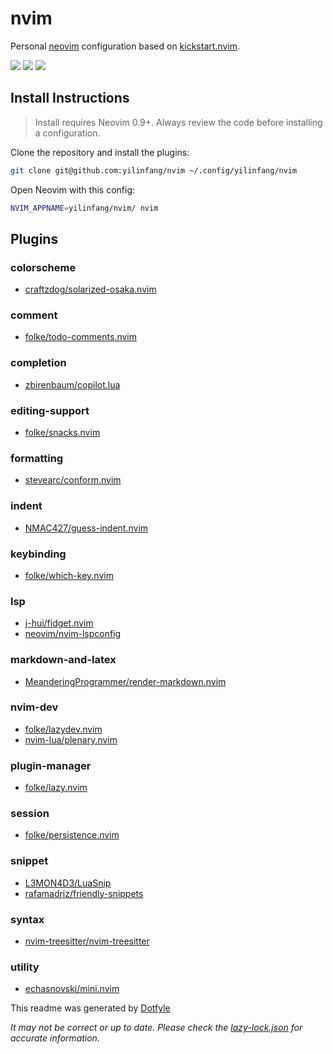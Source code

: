 # nvim

Personal [neovim](https://neovim.io/) configuration based on [kickstart.nvim](https://github.com/nvim-lua/kickstart.nvim).

<a href="https://dotfyle.com/yilinfang/nvim"><img src="https://dotfyle.com/yilinfang/nvim/badges/plugins?style=flat" /></a>
<a href="https://dotfyle.com/yilinfang/nvim"><img src="https://dotfyle.com/yilinfang/nvim/badges/plugin-manager?style=flat" /></a>
<a href="https://dotfyle.com/yilinfang/nvim"><img src="https://dotfyle.com/yilinfang/nvim/badges/leaderkey?style=flat" /></a>

## Install Instructions

> Install requires Neovim 0.9+. Always review the code before installing a configuration.

Clone the repository and install the plugins:

```sh
git clone git@github.com:yilinfang/nvim ~/.config/yilinfang/nvim
```

Open Neovim with this config:

```sh
NVIM_APPNAME=yilinfang/nvim/ nvim
```

## Plugins

### colorscheme

- [craftzdog/solarized-osaka.nvim](https://dotfyle.com/plugins/craftzdog/solarized-osaka.nvim)

### comment

- [folke/todo-comments.nvim](https://dotfyle.com/plugins/folke/todo-comments.nvim)

### completion

- [zbirenbaum/copilot.lua](https://dotfyle.com/plugins/zbirenbaum/copilot.lua)

### editing-support

- [folke/snacks.nvim](https://dotfyle.com/plugins/folke/snacks.nvim)

### formatting

- [stevearc/conform.nvim](https://dotfyle.com/plugins/stevearc/conform.nvim)

### indent

- [NMAC427/guess-indent.nvim](https://dotfyle.com/plugins/NMAC427/guess-indent.nvim)

### keybinding

- [folke/which-key.nvim](https://dotfyle.com/plugins/folke/which-key.nvim)

### lsp

- [j-hui/fidget.nvim](https://dotfyle.com/plugins/j-hui/fidget.nvim)
- [neovim/nvim-lspconfig](https://dotfyle.com/plugins/neovim/nvim-lspconfig)

### markdown-and-latex

- [MeanderingProgrammer/render-markdown.nvim](https://dotfyle.com/plugins/MeanderingProgrammer/render-markdown.nvim)

### nvim-dev

- [folke/lazydev.nvim](https://dotfyle.com/plugins/folke/lazydev.nvim)
- [nvim-lua/plenary.nvim](https://dotfyle.com/plugins/nvim-lua/plenary.nvim)

### plugin-manager

- [folke/lazy.nvim](https://dotfyle.com/plugins/folke/lazy.nvim)

### session

- [folke/persistence.nvim](https://dotfyle.com/plugins/folke/persistence.nvim)

### snippet

- [L3MON4D3/LuaSnip](https://dotfyle.com/plugins/L3MON4D3/LuaSnip)
- [rafamadriz/friendly-snippets](https://dotfyle.com/plugins/rafamadriz/friendly-snippets)

### syntax

- [nvim-treesitter/nvim-treesitter](https://dotfyle.com/plugins/nvim-treesitter/nvim-treesitter)

### utility

- [echasnovski/mini.nvim](https://dotfyle.com/plugins/echasnovski/mini.nvim)

This readme was generated by [Dotfyle](https://dotfyle.com)

_It may not be correct or up to date. Please check the [lazy-lock.json](lazy-lock.json) for accurate information._
